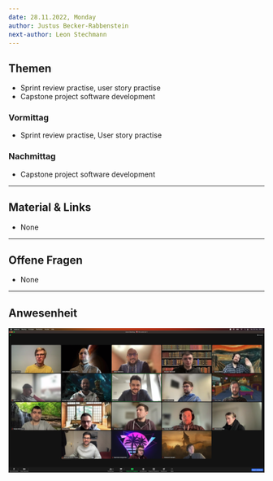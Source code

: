 ```yaml
---
date: 28.11.2022, Monday
author: Justus Becker-Rabbenstein
next-author: Leon Stechmann
---
```


## Themen
- Sprint review practise, user story practise
- Capstone project software development

### Vormittag

- Sprint review practise, User story practise

### Nachmittag

- Capstone project software development

---

## Material & Links

- None

---

## Offene Fragen

- None

---

## Anwesenheit

![2022/11/28](../images/2022-11-28.png)

